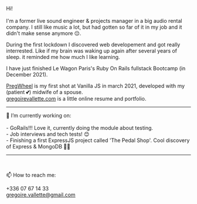 
Hi!
<br>
<br>
I'm a former live sound engineer & projects manager in a big audio rental company. I still like music a lot, but had gotten so far of it in my job and it didn't make sense anymore 😔. 

During the first lockdown I discovered web developement and got really interrested. Like if my brain was waking up again after several years of sleep. it reminded me how much I like learning. 

I have just finished Le Wagon Paris's Ruby On Rails fullstack Bootcamp (in December 2021).

<a href='https://github.com/GregLaBelette/PregWheel'>PregWheel</a> is my first shot at Vanilla JS in march 2021, developed with my (patient 💕) midwife of a spouse.<br>
<a href='https://gregoirevallette.com'>gregoirevallette.com</a> is a little online resume and portfolio.

<hr>
🔭 I’m currently working on:
 <br>
 <br>
 - GoRails!!! Love it, currently doing the module about testing. <br>
 - Job interviews and tech tests! 😊 <br>
 - Finishing a first ExpressJS project called 'The Pedal Shop'. Cool discovery of Express & MongoDB 👍🏻 <br>

<hr>
<br>

📫 How to reach me:

+336 07 67 14 33
<br>
gregoire.vallette@gmail.com

